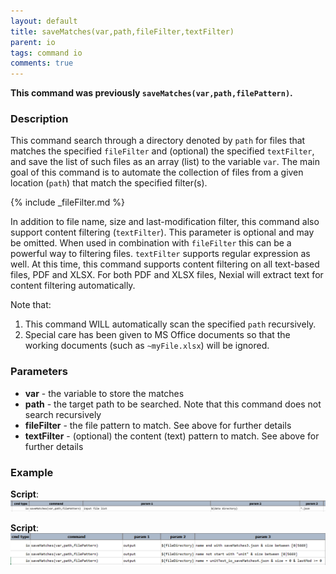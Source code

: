 ```yaml
---
layout: default
title: saveMatches(var,path,fileFilter,textFilter)
parent: io
tags: command io
comments: true
---
```



**This command was previously `saveMatches(var,path,filePattern)`.**

### Description
This command search through a directory denoted by `path` for files that matches the specified `fileFilter` and (optional) 
the specified `textFilter`, and save the list of such files as an array (list) to the variable `var`. The main goal of
this command is to automate the collection of files from a given location (`path`) that match the specified filter(s). 

{% include _fileFilter.md %}

In addition to file name, size and last-modification filter, this command also support content filtering (`textFilter`). 
This parameter is optional and may be omitted. When used in combination with `fileFilter` this can be a powerful way
to filtering files. `textFilter` supports regular expression as well. At this time, this command supports content 
filtering on all text-based files, PDF and XLSX. For both PDF and XLSX files, Nexial will extract text for content 
filtering automatically. 

Note that:
1. This command WILL automatically scan the specified `path` recursively.
2. Special care has been given to MS Office documents so that the working documents (such as `~myFile.xlsx`) will be 
   ignored.


### Parameters
- **var** - the variable to store the matches
- **path** - the target path to be searched. Note that this command does not search recursively
- **fileFilter** - the file pattern to match. See above for further details
- **textFilter** - (optional) the content (text) pattern to match. See above for further details


### Example
**Script**:<br/>
![script](image/saveMatches_01.png)<br/>

**Script**:<br/>
![script](image/saveMatches_02.png)

